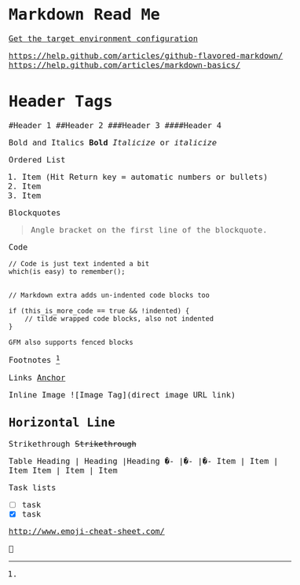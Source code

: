 Markdown Read Me
===


[Get the target environment configuration](file%20with%20spaces)

<!--

This file could end up being a useful Markdown resource

-->

<https://help.github.com/articles/github-flavored-markdown/>  
<https://help.github.com/articles/markdown-basics/>  

Header Tags
===
#Header 1
##Header 2
###Header 3
####Header 4

Bold and Italics
**Bold**
_Italicize_ or *italicize*

Ordered List
1. Item (Hit Return key = automatic numbers or bullets)
2. Item
3. Item

Blockquotes
>Angle bracket on the first line of the blockquote.

Code

    // Code is just text indented a bit
    which(is_easy) to_remember();

```

// Markdown extra adds un-indented code blocks too

if (this_is_more_code == true && !indented) {
    // tilde wrapped code blocks, also not indented
}

```

```
GFM also supports fenced blocks
```

Footnotes
[^1]
 
[^1]:



Links
<URL Link>
[Anchor](URL)

Inline Image
![Image Tag](direct image URL link)

Horizontal Line
---

Strikethrough
~~Strikethrough~~


Table
Heading | Heading |Heading
�- |�- |�-
Item | Item | Item
Item | Item | Item

Task lists
- [ ] task
- [x] task

http://www.emoji-cheat-sheet.com/

:large_blue_circle:

<style>body {font: 12pt monospace; } </style>
